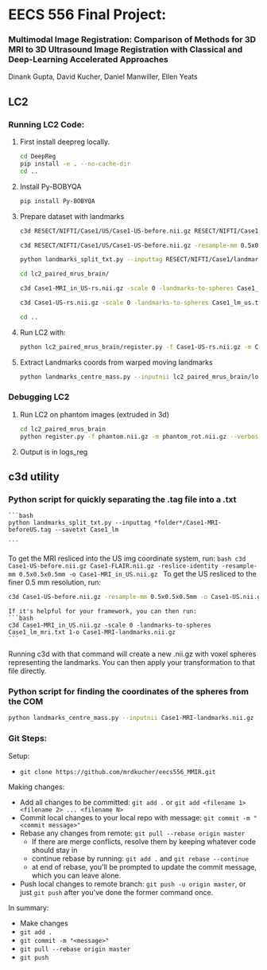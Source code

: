 # EECS 556 Final Project:
### Multimodal Image Registration: Comparison of Methods for 3D MRI to 3D Ultrasound Image Registration with Classical and Deep-Learning Accelerated Approaches

Dinank Gupta, David Kucher, Daniel Manwiller, Ellen Yeats

## LC2
### Running LC2 Code:
1) First install deepreg locally.
    ```bash
    cd DeepReg
    pip install -e . --no-cache-dir
    cd ..
    ```
2) Install Py-BOBYQA
    ```bash
    pip install Py-BOBYQA
    ```
3) Prepare dataset with landmarks
    ```bash
    c3d RESECT/NIFTI/Case1/US/Case1-US-before.nii.gz RESECT/NIFTI/Case1/MRI/Case1-T1.nii.gz -reslice-identity -resample-mm 0.5x0.5x0.5mm -o lc2_paired_mrus_brain/Case1-MRI_in_US-rs.nii.gz

    c3d RESECT/NIFTI/Case1/US/Case1-US-before.nii.gz -resample-mm 0.5x0.5x0.5mm -o lc2_paired_mrus_brain/Case1-US-rs.nii.gz

    python landmarks_split_txt.py --inputtag RESECT/NIFTI/Case1/landmarks/Case1-MRI-beforeUS.tag --savetxt lc2_paired_mrus_brain/Case1_lm

    cd lc2_paired_mrus_brain/

    c3d Case1-MRI_in_US-rs.nii.gz -scale 0 -landmarks-to-spheres Case1_lm_mri.txt 2 -o Case1-MRI-landmarks-rs.nii.gz

    c3d Case1-US-rs.nii.gz -scale 0 -landmarks-to-spheres Case1_lm_us.txt 2 -o Case1-US-landmarks-rs.nii.gz

    cd ..
    ```
4) Run LC2 with:
    ```bash
    python lc2_paired_mrus_brain/register.py -f Case1-US-rs.nii.gz -m Case1-MRI_in_US-rs.nii.gz -lf Case1-US-landmarks-rs.nii.gz -lm Case1-MRI-landmarks-rs.nii.gz -s 70 70 70 --verbose_bobyqa --max_iter 2000
    ```
5) Extract Landmarks coords from warped moving landmarks
    ```bash
    python landmarks_centre_mass.py --inputnii lc2_paired_mrus_brain/logs_reg/moving_landmarks.nii.gz --movingnii lc2_paired_mrus_brain/logs_reg/warped_moving_landmarks.nii.gz --savetxt lc2_paired_mrus_brain/logs_reg/Case1-results
    ```

### Debugging LC2
1) Run LC2 on phantom images (extruded in 3d)
    ```bash
    cd lc2_paired_mrus_brain
    python register.py -f phantom.nii.gz -m phantom_rot.nii.gz --verbose_bobyqa --max_iter 10000 -s 64 64 21 -g
    ```
2) Output is in logs_reg

## c3d utility
### Python script for quickly separating the .tag file into a .txt

    ```bash
    python landmarks_split_txt.py --inputtag *folder*/Case1-MRI-beforeUS.tag --savetxt Case1_lm

    ```
To get the MRI resliced into the US img coordinate system, run:
    ```bash
c3d Case1-US-before.nii.gz Case1-FLAIR.nii.gz
    -reslice-identity -resample-mm 0.5x0.5x0.5mm -o Case1-MRI_in_US.nii.gz
    ```
To get the US resliced to the finer 0.5 mm resolution, run:
   ```bash
c3d Case1-US-before.nii.gz -resample-mm 0.5x0.5x0.5mm -o Case1-US.nii.gz
   ```
    If it's helpful for your framework, you can then run:
    ```bash
    c3d Case1-MRI_in_US.nii.gz -scale 0 -landmarks-to-spheres Case1_lm_mri.txt 1-o Case1-MRI-landmarks.nii.gz
    ```
Running c3d with that command will create a new .nii.gz with voxel spheres representing the landmarks. You can then apply your transformation to that file directly.
    
### Python script for finding the coordinates of the spheres from the COM

   ```bash
   python landmarks_centre_mass.py --inputnii Case1-MRI-landmarks.nii.gz --movingnii Case1-MRI-deformed_landmarks.nii.gz --savetxt Case1-results
   ```

### Git Steps:
Setup:
- `git clone https://github.com/mrdkucher/eecs556_MMIR.git`

Making changes:
- Add all changes to be committed: `git add .` or `git add <filename 1> <filename 2> ... <filename N>`
- Commit local changes to your local repo with message: `git commit -m "<commit message>"`
- Rebase any changes from remote: `git pull --rebase origin master`
  - If there are merge conflicts, resolve them by keeping whatever code should stay in
  - continue rebase by running: `git add .` and `git rebase --continue`
  - at end of rebase, you'll be prompted to update the commit message, which you can leave alone.
- Push local changes to remote branch: `git push -u origin master`, or just `git push` after you've done the former command once.

In summary:
- Make changes
- `git add .`
- `git commit -m "<message>"`
- `git pull --rebase origin master`
- `git push`
